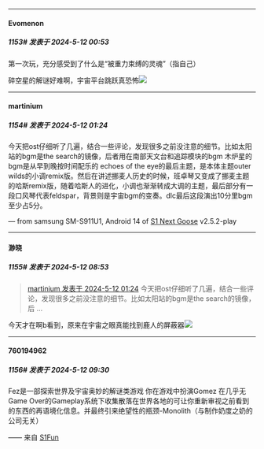 ﻿
*****

####  Evomenon  
##### 1153#       发表于 2024-5-12 00:53

第一次玩，充分感受到了什么是“被重力束缚的灵魂”（指自己）

碎空星的解谜好难啊，宇宙平台跳跃真恐怖<img src="https://static.saraba1st.com/image/smiley/face2017/105.png" referrerpolicy="no-referrer">


*****

####  martinium  
##### 1154#       发表于 2024-5-12 01:24

今天把ost仔细听了几遍，结合一些评论，发现很多之前没注意的细节。比如太阳站的bgm是the search的镜像，后者用在南部天文台和追踪模块的bgm
木炉星的bgm是从早到晚按时间配乐的
echoes of the eye的最后主题，是本体主题outer wilds的小调remix版。然后在讲述挪麦人历史的时候，班卓琴又变成了挪麦主题的哈斯remix版，随着哈斯人的进化，小调也渐渐转成大调的主题，最后部分有一段口风琴代表feldspar，背景则是宇宙bgm的变奏。dlc最后这段演出10分里bgm至少占5分。

— from samsung SM-S911U1, Android 14 of [S1 Next Goose](https://pan.baidu.com/s/1mi43uRm) v2.5.2-play


*****

####  渺晓  
##### 1155#       发表于 2024-5-12 08:53

<blockquote><a href="httphttps://bbs.saraba1st.com/2b/forum.php?mod=redirect&amp;goto=findpost&amp;pid=64891740&amp;ptid=1992654" target="_blank">martinium 发表于 2024-5-12 01:24</a>
今天把ost仔细听了几遍，结合一些评论，发现很多之前没注意的细节。比如太阳站的bgm是the search的镜像，后 ...</blockquote>
今天才在啊b看到，原来在宇宙之眼真能找到鹿人的屏蔽器<img src="https://static.saraba1st.com/image/smiley/face2017/091.png" referrerpolicy="no-referrer">


*****

####  760194962  
##### 1156#       发表于 2024-5-12 09:30

Fez是一部探索世界及宇宙奥妙的解谜类游戏 你在游戏中扮演Gomez 在几乎无Game Over的Gameplay系统下收集散落在世界各地的可让你重新审视之前看到的东西的再语境化信息。并最终引来绝望性的瓶颈-Monolith（与制作奶度之奶的公司无关）

—— 来自 [S1Fun](https://s1fun.koalcat.com)

